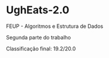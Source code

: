 # UghEats-2.0
FEUP - Algoritmos e Estrutura de Dados

Segunda parte do trabalho

Classificação final: 19.2/20.0
